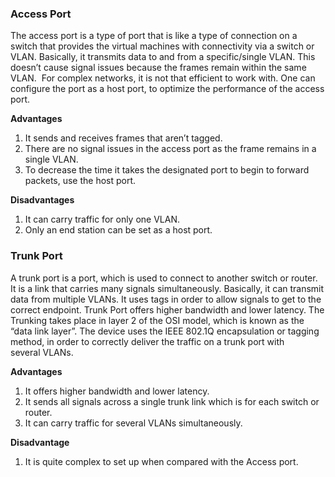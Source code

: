 ### Access Port

The access port is a type of port that is like a type of connection on a switch that provides the virtual machines with connectivity via a switch or VLAN. Basically, it transmits data to and from a specific/single VLAN. This doesn’t cause signal issues because the frames remain within the same VLAN.  For complex networks, it is not that efficient to work with. One can configure the port as a host port, to optimize the performance of the access port.

**Advantages**

1. It sends and receives frames that aren’t tagged.
2. There are no signal issues in the access port as the frame remains in a single VLAN.
3. To decrease the time it takes the designated port to begin to forward packets, use the host port.

**Disadvantages**

1. It can carry traffic for only one VLAN.
2. Only an end station can be set as a host port.

### Trunk Port

A trunk port is a port, which is used to connect to another switch or router. It is a link that carries many signals simultaneously. Basically, it can transmit data from multiple VLANs. It uses tags in order to allow signals to get to the correct endpoint. Trunk Port offers higher bandwidth and lower latency. The Trunking takes place in layer 2 of the OSI model, which is known as the “data link layer”. The device uses the IEEE 802.1Q encapsulation or tagging method, in order to correctly deliver the traffic on a trunk port with several VLANs.

**Advantages**

1. It offers higher bandwidth and lower latency.
2. It sends all signals across a single trunk link which is for each switch or router.
3. It can carry traffic for several VLANs simultaneously. 

**Disadvantage**

1. It is quite complex to set up when compared with the Access port.